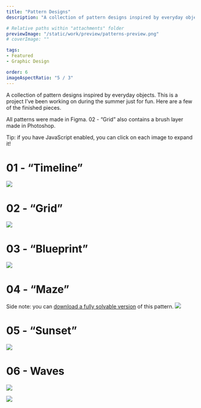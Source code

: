 ```yaml
---
title: "Pattern Designs"
description: "A collection of pattern designs inspired by everyday objects."

# Relative paths within "attachments" folder
previewImage: "/static/work/preview/patterns-preview.png"
# coverImage: ""

tags:
- Featured
- Graphic Design

order: 6
imageAspectRatio: "5 / 3"
---
```


A collection of pattern designs inspired by everyday objects. This is a project I’ve been working on during the summer just for fun. Here are a few of the finished pieces.

All patterns were made in Figma. 02 - “Grid” also contains a brush layer made in Photoshop.

Tip: if you have JavaScript enabled, you can click on each image to expand it!
<a id="1"></a>
# 01 - “Timeline”
![](/static/work/patterns/pattern-1.png)


<a id="2"></a>
# 02 - “Grid”
![](/static/work/patterns/pattern-2.png)


<a id="3"></a>
# 03 - “Blueprint”
![](/static/work/patterns/pattern-3.png)

<a id="04"></a>
# 04 - “Maze”

Side note: you can [download a fully solvable version](https://bchen-personal-website.s3.us-west-1.amazonaws.com/maze-solvable.png) of this pattern.
![](/static/work/patterns/pattern-4.png)


<a id="05"></a>
# 05 - “Sunset”
![](/static/work/patterns/pattern-5.png)



<a id="06"></a>
# 06 - Waves

![](/static/work/patterns/pattern-6-light.png)

![](/static/work/patterns/pattern-6-dark.png)